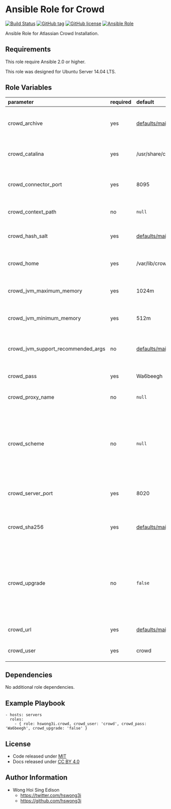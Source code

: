 Ansible Role for Crowd
======================

[![Build Status](https://travis-ci.org/pantarei/ansible-role-crowd.svg?branch=master)](https://travis-ci.org/pantarei/ansible-role-crowd)
 [![GitHub tag](https://img.shields.io/github/tag/pantarei/ansible-role-crowd.svg)](https://github.com/pantarei/ansible-role-crowd)
 [![GitHub license](https://img.shields.io/github/license/pantarei/ansible-role-crowd.svg)](https://github.com/pantarei/ansible-role-crowd/blob/master/LICENSE)
 [![Ansible Role](https://img.shields.io/ansible/role/5987.svg)](https://galaxy.ansible.com/detail#/role/5987)

Ansible Role for Atlassian Crowd Installation.

Requirements
------------

This role require Ansible 2.0 or higher.

This role was designed for Ubuntu Server 14.04 LTS.

Role Variables
--------------

<table>
<colgroup>
<col width="20%" />
<col width="20%" />
<col width="20%" />
<col width="20%" />
<col width="20%" />
</colgroup>
<thead>
<tr class="header">
<th align="left">parameter</th>
<th align="left">required</th>
<th align="left">default</th>
<th align="left">choices</th>
<th align="left">comments</th>
</tr>
</thead>
<tbody>
<tr class="odd">
<td align="left">crowd_archive</td>
<td align="left">yes</td>
<td align="left"><a href="https://github.com/pantarei/ansible-role-crowd/blob/master/defaults/main.yml">defaults/main.yml</a></td>
<td align="left"></td>
<td align="left">Download archive filename for cache during (re)install.</td>
</tr>
<tr class="even">
<td align="left">crowd_catalina</td>
<td align="left">yes</td>
<td align="left">/usr/share/crowd</td>
<td align="left"></td>
<td align="left">Location for the Crowd installation directory.</td>
</tr>
<tr class="odd">
<td align="left">crowd_connector_port</td>
<td align="left">yes</td>
<td align="left">8095</td>
<td align="left"></td>
<td align="left">Crowd Apache Tomcat connector port.</td>
</tr>
<tr class="even">
<td align="left">crowd_context_path</td>
<td align="left">no</td>
<td align="left"><code>null</code></td>
<td align="left"></td>
<td align="left">Pass value as <code>path</code> to <a href="https://github.com/pantarei/ansible-role-crowd/blob/master/templates/usr/share/crowd/apache-tomcat/conf/server.xml.j2">template</a>.</td>
</tr>
<tr class="odd">
<td align="left">crowd_hash_salt</td>
<td align="left">yes</td>
<td align="left"><a href="https://github.com/pantarei/ansible-role-crowd/blob/master/defaults/main.yml">defaults/main.yml</a></td>
<td align="left"></td>
<td align="left">Specific password hash salt for sha512.</td>
</tr>
<tr class="even">
<td align="left">crowd_home</td>
<td align="left">yes</td>
<td align="left">/var/lib/crowd</td>
<td align="left"></td>
<td align="left">Location for the Crowd home directory.</td>
</tr>
<tr class="odd">
<td align="left">crowd_jvm_maximum_memory</td>
<td align="left">yes</td>
<td align="left">1024m</td>
<td align="left"></td>
<td align="left">Crowd JVM maximum memory usage.</td>
</tr>
<tr class="even">
<td align="left">crowd_jvm_minimum_memory</td>
<td align="left">yes</td>
<td align="left">512m</td>
<td align="left"></td>
<td align="left">Crowd JVM minimum memory usage.</td>
</tr>
<tr class="odd">
<td align="left">crowd_jvm_support_recommended_args</td>
<td align="left">no</td>
<td align="left"><a href="https://github.com/pantarei/ansible-role-crowd/blob/master/defaults/main.yml">defaults/main.yml</a></td>
<td align="left"></td>
<td align="left">Atlassian Support recommended JVM arguments.</td>
</tr>
<tr class="even">
<td align="left">crowd_pass</td>
<td align="left">yes</td>
<td align="left">Wa6beegh</td>
<td align="left"></td>
<td align="left">Password for Crowd system user.</td>
</tr>
<tr class="odd">
<td align="left">crowd_proxy_name</td>
<td align="left">no</td>
<td align="left"><code>null</code></td>
<td align="left"></td>
<td align="left">Pass value as <code>proxyName</code> to <a href="https://github.com/pantarei/ansible-role-crowd/blob/master/templates/usr/share/crowd/conf/server.xml.j2">template</a>.</td>
</tr>
<tr class="even">
<td align="left">crowd_scheme</td>
<td align="left">no</td>
<td align="left"><code>null</code></td>
<td align="left"><ul>
<li><code>null</code></li>
<li>http</li>
<li>https</li>
</ul></td>
<td align="left">Install Crowd in standalone mode if <code>null</code>, or integrating with Apache using HTTP if <code>http</code>, or integrating with Apache using HTTPS if <code>https</code>.</td>
</tr>
<tr class="odd">
<td align="left">crowd_server_port</td>
<td align="left">yes</td>
<td align="left">8020</td>
<td align="left"></td>
<td align="left">Crowd Apache Tomcat server port.</td>
</tr>
<tr class="even">
<td align="left">crowd_sha256</td>
<td align="left">yes</td>
<td align="left"><a href="https://github.com/pantarei/ansible-role-crowd/blob/master/defaults/main.yml">defaults/main.yml</a></td>
<td align="left"></td>
<td align="left">Download archive sha256 checksum for cache during (re)install.</td>
</tr>
<tr class="odd">
<td align="left">crowd_upgrade</td>
<td align="left">no</td>
<td align="left"><code>false</code></td>
<td align="left"><ul>
<li><code>true</code></li>
<li><code>false</code></li>
</ul></td>
<td align="left">If <code>true</code>, trigger upgrade by stop existing Crowd service, purge existing Crowd installation direcoty before normal tasks.</td>
</tr>
<tr class="even">
<td align="left">crowd_url</td>
<td align="left">yes</td>
<td align="left"><a href="https://github.com/pantarei/ansible-role-crowd/blob/master/defaults/main.yml">defaults/main.yml</a></td>
<td align="left"></td>
<td align="left">URL for download archive.</td>
</tr>
<tr class="odd">
<td align="left">crowd_user</td>
<td align="left">yes</td>
<td align="left">crowd</td>
<td align="left"></td>
<td align="left">Username for Crowd system user.</td>
</tr>
</tbody>
</table>

Dependencies
------------

No additional role dependencies.

Example Playbook
----------------

    - hosts: servers
      roles:
        - { role: hswong3i.crowd, crowd_user: 'crowd', crowd_pass: 'Wa6beegh', crowd_upgrade: 'false' }

License
-------

-   Code released under [MIT](https://github.com/pantarei/ansible-role-crowd/blob/master/LICENSE)
-   Docs released under [CC BY 4.0](http://creativecommons.org/licenses/by/4.0/)

Author Information
------------------

-   Wong Hoi Sing Edison
    -   <https://twitter.com/hswong3i>
    -   <https://github.com/hswong3i>

